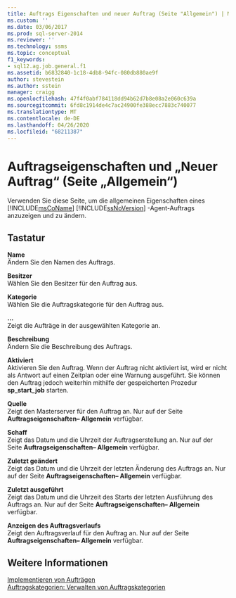```yaml
---
title: Auftrags Eigenschaften und neuer Auftrag (Seite "Allgemein") | Microsoft-Dokumentation
ms.custom: ''
ms.date: 03/06/2017
ms.prod: sql-server-2014
ms.reviewer: ''
ms.technology: ssms
ms.topic: conceptual
f1_keywords:
- sql12.ag.job.general.f1
ms.assetid: b6832840-1c18-4db8-94fc-080db880ae9f
author: stevestein
ms.author: sstein
manager: craigg
ms.openlocfilehash: 47f4f0abf784118dd94b62d7b8e08a2e060c639a
ms.sourcegitcommit: 6fd8c1914de4c7ac24900fe388ecc7883c740077
ms.translationtype: MT
ms.contentlocale: de-DE
ms.lasthandoff: 04/26/2020
ms.locfileid: "68211387"
---
```

# <a name="job-properties-and-new-job-general-page"></a>Auftragseigenschaften und „Neuer Auftrag“ (Seite „Allgemein“)
  Verwenden Sie diese Seite, um die allgemeinen Eigenschaften eines [!INCLUDE[msCoName](../../includes/msconame-md.md)] [!INCLUDE[ssNoVersion](../../includes/ssnoversion-md.md)] -Agent-Auftrags anzuzeigen und zu ändern.  
  
## <a name="options"></a>Tastatur  
 **Name**  
 Ändern Sie den Namen des Auftrags.  
  
 **Besitzer**  
 Wählen Sie den Besitzer für den Auftrag aus.  
  
 **Kategorie**  
 Wählen Sie die Auftragskategorie für den Auftrag aus.  
  
 **...**  
 Zeigt die Aufträge in der ausgewählten Kategorie an.  
  
 **Beschreibung**  
 Ändern Sie die Beschreibung des Auftrags.  
  
 **Aktiviert**  
 Aktivieren Sie den Auftrag. Wenn der Auftrag nicht aktiviert ist, wird er nicht als Antwort auf einen Zeitplan oder eine Warnung ausgeführt. Sie können den Auftrag jedoch weiterhin mithilfe der gespeicherten Prozedur **sp_start_job** starten.  
  
 **Quelle**  
 Zeigt den Masterserver für den Auftrag an. Nur auf der Seite **Auftragseigenschaften– Allgemein** verfügbar.  
  
 **Schaff**  
 Zeigt das Datum und die Uhrzeit der Auftragserstellung an. Nur auf der Seite **Auftragseigenschaften– Allgemein** verfügbar.  
  
 **Zuletzt geändert**  
 Zeigt das Datum und die Uhrzeit der letzten Änderung des Auftrags an. Nur auf der Seite **Auftragseigenschaften– Allgemein** verfügbar.  
  
 **Zuletzt ausgeführt**  
 Zeigt das Datum und die Uhrzeit des Starts der letzten Ausführung des Auftrags an. Nur auf der Seite **Auftragseigenschaften– Allgemein** verfügbar.  
  
 **Anzeigen des Auftragsverlaufs**  
 Zeigt den Auftragsverlauf für den Auftrag an. Nur auf der Seite **Auftragseigenschaften– Allgemein** verfügbar.  
  
## <a name="see-also"></a>Weitere Informationen  
 [Implementieren von Aufträgen](implement-jobs.md)   
 [Auftragskategorien: Verwalten von Auftragskategorien](job-categories-manage-job-categories.md)  
  
  
